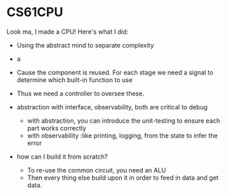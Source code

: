 # CS61CPU

Look ma, I made a CPU! Here's what I did:

- Using the abstract mind to separate complexity
- a

- Cause the component is reused. For each stage we need a signal to determine which built-in function to use
- Thus we need a controller to oversee these.

- abstraction with interface, observability, both are critical to debug
    - with abstraction, you can introduce the unit-testing to ensure each part works correctly
    - with observability :like printing, logging, from the state to infer the error
- how can I build it from scratch? 
    - To re-use the common circuit, you need an ALU 
    - Then every thing else build upon it in order to feed in data and get data.



